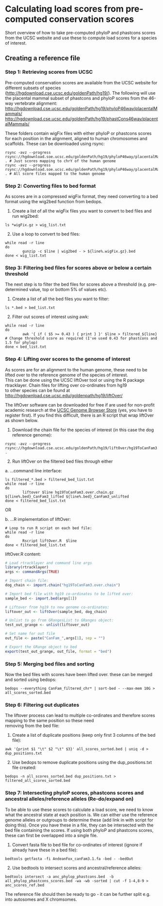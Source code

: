 # Calculating load scores from pre-computed conservation scores

Short overview of how to take pre-computed phyloP and phastcons scores from the UCSC website and use these to compute load scores for a species of interest.

## Creating a reference file

### Step 1: Retrieving scores from UCSC

Pre-computed conservation scores are available from the UCSC website for different subsets of species (http://hgdownload.cse.ucsc.edu/goldenPath/hg19/).
The following will use the placental mammal subset of phastcons and phyloP scores from the 46-way vertebrate alignment:  
http://hgdownload.cse.ucsc.edu/goldenPath/hg19/phyloP46way/placentalMammals/  
http://hgdownload.cse.ucsc.edu/goldenPath/hg19/phastCons46way/placentalMammals/

These folders contain wigFix files with either phyloP or phastcons scores for each position in the alignment, aligned to human chromosomes and scaffolds. 
These can be downloaded using rsync:
```linux
rsync -avz --progress rsync://hgdownload.soe.ucsc.edu/goldenPath/hg19/phyloP46way/placentalMammals/chrY.phyloP46way.placental.wigFix.gz . # Just scores mapping to chrY of the human genome
rsync -avz --progress rsync://hgdownload.soe.ucsc.edu/goldenPath/hg19/phyloP46way/placentalMammals/*.wigFix.gz . # All score files mapped to the human genome
```

### Step 2: Converting files to bed format

As scores are in a compressed wigFix format, they need converting to a bed format using the wig2bed function from bedops.  
1. Create a list of all the wigFix files you want to convert to bed files and run wig2bed:
```linux
ls *wigFix.gz > wig_list.txt
```
2. Use a loop to convert to bed files:  
```linux
while read -r line
do
        gunzip -c $line | wig2bed - > ${line%.wigFix.gz}.bed
done < wig_list.txt
```

### Step 3: Filtering bed files for scores above or below a certain threshold

The next step is to filter the bed files for scores above a threshold (e.g. pre-determined value, top or bottom 5% of values etc).
1. Create a list of all the bed files you want to filter:
```linux
ls *.bed > bed_list.txt
```
2. Filter out scores of interest using awk:
```linux
while read -r line 
do
        awk '{ if ( $5 >= 0.43 ) { print } }' $line > filtered_${line}  # Change threshold score as required (I've used 0.43 for phastcons and 1.5 for phylop)
done < bed_list.txt
```

### Step 4: Lifting over scores to the genome of interest

As scores are for an alignment to the human genome, these need to be lifted over to the reference genome of the species of interest.  
This can be done using the UCSC liftOver tool or using the R package rtracklayer. Chain files for lifting over co-ordinates from hg19  
to other species can be found at http://hgdownload.cse.ucsc.edu/goldenpath/hg19/liftOver/

The liftOver software can be downloaded for free if are used for non-profit academic research at the [UCSC Genome Browser Store](https://genome-store.ucsc.edu/) (yes, you have to register first). If you find this difficult, there is an R script that wrap liftOver as shown below.

1. Download the chain file for the species of interest (in this case the dog reference genome):
```linux
rsync -avz --progress rsync://hgdownload.cse.ucsc.edu/goldenPath/hg19/liftOver/hg19ToCanFam3.over.chain.gz . 
```
2. Run liftOver on the filtered bed files through either 

a. ...command line interface:  
```linux
ls filtered_*.bed > filtered_bed_list.txt
while read -r line
do
        liftover $line hg19ToCanFam3.over.chain.gz ${line%.bed}_CanFam3_lifted ${line%.bed}_CanFam3_unlifted
done < filtered_bed_list.txt
```

OR  

b. ...R implementation of liftOver:
```linux
# Loop to run R script on each bed file:
while read -r line 
do
        Rscript liftOver.R  $line 
done < filtered_bed_list.txt
```

liftOver.R content:
```R
# Load rtracklayer and command line args
library(rtracklayer)
args <- commandArgs(TRUE)

# Import chain file:
dog_chain <- import.chain("hg19ToCanFam3.over.chain")

# Import bed file with hg19 co-ordinates to be lifted over:
sample_bed <- import.bed(args[1])

# Liftover from hg19 to new genome co-ordinates:
liftover_out <- liftOver(sample_bed, dog_chain)

# Unlist to go from GRangesList to GRanges object:
test_out_grange <- unlist(liftover_out)

# Set name for out file
out_file <- paste("CanFam_",args[1], sep = "")

# Export the GRange object to bed
export(test_out_grange, out_file, format = "bed")
```
### Step 5: Merging bed files and sorting
Now the bed files with scores have been lifted over. these can be merged and sorted using bedops:
```linux
bedops --everything CanFam_filtered_chr* | sort-bed - --max-mem 10G > all_scores_sorted.bed
```

### Step 6: Filtering out duplicates

The liftover process can lead to multiple co-ordinates and therefore scores mapping to the same position so these need  
removing from the bed file:
1. Create a list of duplicate positions (keep only first 3 columns of the bed file):
```linux
awk '{print $1 "\t" $2 "\t" $3}' all_scores_sorted.bed | uniq -d > dup_positions.txt
```
2. Use bedops to remove duplicate positions using the dup_positions.txt file created:
```linux
bedops -n all_scores_sorted.bed dup_positions.txt > filtered_all_scores_sorted.bed
```

### Step 7: Intersecting phyloP scores, phastcons scores and ancestral alleles/reference alleles (Re-do/expand on)

To be able to use these scores to calculate a load score, we need to know what the ancestral state at each position is. We can either use the reference
genome alleles or outgroups to determine these (add link in with script for doing this). Once you have these in a file, they can be intersected with the bed file
containing the scores. If using both phyloP and phastcons scores, these can first be overlapped into a single file.  
1. Convert fasta file to bed file for co-ordinates of interest (ignore if already have these in a bed file):
```linux
bedtools getfasta -fi AndeanFox_canFam3.1.fa -bed - -bedOut
```
2. Use bedtools to intersect scores and ancestral/reference alleles:
```linux
bedtools intersect -a anc_phylop_phastcons.bed  -b all_phylop_phastcons_scores.bed -wa -wb -sorted | cut -f 1-4,8-9 > anc_scores_ref.bed
```

The reference file should then be ready to go - it can be further split e.g. into autosomes and X chromsomes.
